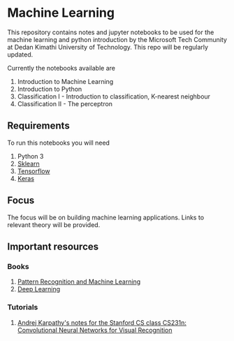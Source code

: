 # Machine Learning

This repository contains notes and jupyter notebooks to be used for the machine learning and python introduction by the Microsoft Tech Community at Dedan Kimathi University of Technology. This repo will be regularly updated.

Currently the notebooks available are
1. Introduction to Machine Learning
1. Introduction to Python
1. Classification I - Introduction to classification, K-nearest neighbour
1. Classification II - The perceptron

## Requirements
To run this notebooks you will need
1. Python 3
1. [Sklearn](https://scikit-learn.org/stable/)
1. [Tensorflow](https://www.tensorflow.org/)
1. [Keras](https://keras.io/)


## Focus
The focus will be on building machine learning applications. Links to relevant theory will be provided.


## Important resources
### Books
1. [Pattern Recognition and Machine Learning](https://www.springer.com/gp/book/9780387310732)
1. [Deep Learning](https://www.deeplearningbook.org/)

### Tutorials
1.  [Andrej Karpathy's notes for the Stanford CS class CS231n: Convolutional Neural Networks for Visual Recognition](http://cs231n.github.io/)
